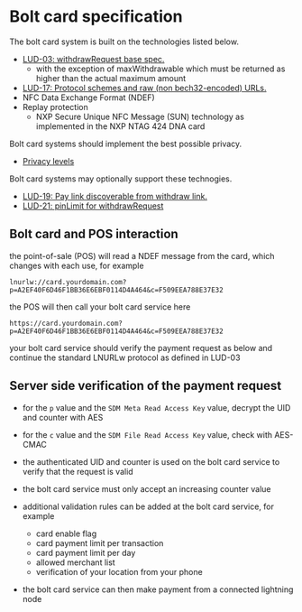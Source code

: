 # Bolt card specification

The bolt card system is built on the technologies listed below.

- [LUD-03: withdrawRequest base spec.](https://github.com/fiatjaf/lnurl-rfc/blob/luds/03.md)
  - with the exception of maxWithdrawable which must be returned as higher than the actual maximum amount
- [LUD-17: Protocol schemes and raw (non bech32-encoded) URLs.](https://github.com/fiatjaf/lnurl-rfc/blob/luds/17.md)
- NFC Data Exchange Format (NDEF)
- Replay protection
  - NXP Secure Unique NFC Message (SUN) technology as implemented in the NXP NTAG 424 DNA card

Bolt card systems should implement the best possible privacy.

- [Privacy levels](https://github.com/boltcard/boltcard/blob/main/docs/CARD_PRIVACY.md)

Bolt card systems may optionally support these technogies.

- [LUD-19: Pay link discoverable from withdraw link.](https://github.com/lnurl/luds/blob/luds/19.md)
- [LUD-21: pinLimit for withdrawRequest](https://github.com/bitcoin-ring/luds/blob/withdraw-pin/21.md)

## Bolt card and POS interaction

the point-of-sale (POS) will read a NDEF message from the card, which changes with each use, for example
```
lnurlw://card.yourdomain.com?p=A2EF40F6D46F1BB36E6EBF0114D4A464&c=F509EEA788E37E32
```
the POS will then call your bolt card service here
```
https://card.yourdomain.com?p=A2EF40F6D46F1BB36E6EBF0114D4A464&c=F509EEA788E37E32
```
your bolt card service should verify the payment request as below and continue the standard LNURLw protocol as defined in LUD-03

## Server side verification of the payment request

- for the `p` value and the `SDM Meta Read Access Key` value, decrypt the UID and counter with AES
- for the `c` value and the `SDM File Read Access Key` value, check with AES-CMAC

- the authenticated UID and counter is used on the bolt card service to verify that the request is valid
- the bolt card service must only accept an increasing counter value
- additional validation rules can be added at the bolt card service, for example
  - card enable flag
  - card payment limit per transaction
  - card payment limit per day
  - allowed merchant list
  - verification of your location from your phone
- the bolt card service can then make payment from a connected lightning node
